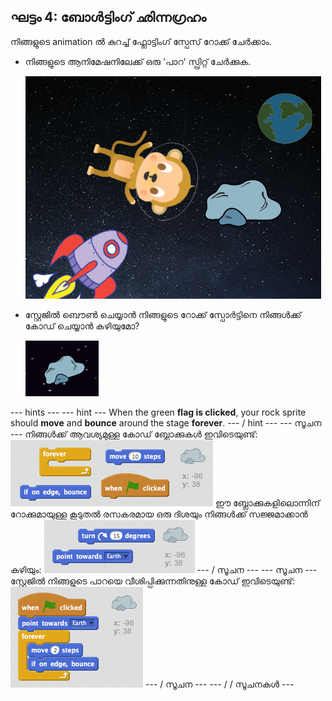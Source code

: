 ## ഘട്ടം 4: ബോൾട്ടിംഗ് ഛിന്നഗ്രഹം

നിങ്ങളുടെ animation ൽ കുറച്ച് ഫ്ലോട്ടിംഗ് സ്പേസ് റോക്ക് ചേർക്കാം.

+ നിങ്ങളുടെ ആനിമേഷനിലേക്ക് ഒരു 'പാറ' സ്പ്രിറ്റ് ചേർക്കുക.
    
    ![ഒരു പാറ മല ഉപയോഗിച്ച് ചേർക്കുന്നു](images/space-rock-sprite.png)

+ സ്റ്റേജിൽ ബൌൺ ചെയ്യാൻ നിങ്ങളുടെ റോക്ക് സ്പോർട്ടിനെ നിങ്ങൾക്ക് കോഡ് ചെയ്യാൻ കഴിയുമോ?
    
    ![ഒരു ബൗൺസിംഗ് റോക്ക് പരിശോധിക്കുന്നു](images/space-bounce-test.png)

\--- hints \--- \--- hint \--- When the green **flag is clicked**, your rock sprite should **move** and **bounce** around the stage **forever**. \--- / hint \--- \--- സൂചന \--- നിങ്ങൾക്ക് ആവശ്യമുള്ള കോഡ് ബ്ലോക്കുകൾ ഇവിടെയുണ്ട്: ![Blocks for a bouncing rock](images/space-bounce-blocks.png) ഈ ബ്ലോക്കുകളിലൊന്നിന് റോക്കുമായുള്ള കൂടുതൽ രസകരമായ ഒരു ദിശയും നിങ്ങൾക്ക് സജ്ജമാക്കാൻ കഴിയും: ![Setting the rock's initial position](images/space-initial-position.png) \--- / സൂചന \--- \--- സൂചന \--- സ്റ്റേജിൽ നിങ്ങളുടെ പാറയെ വീശിപ്പിക്കുന്നതിനുള്ള കോഡ് ഇവിടെയുണ്ട്: ![Code for a bouncing rock](images/space-bounce-code.png) \--- / സൂചന \--- \--- / / സൂചനകൾ \---